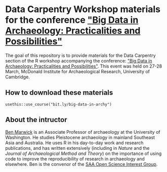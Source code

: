 # Data Carpentry Workshop materials for the conference ["Big Data in Archaeology: Practicalities and Possibilities"](https://erikgjesfjeld.wixsite.com/big-data-archaeology)


The goal of this repository is to provide materials for the Data Carpentry section of the R workshop accompanying the conference: ["Big Data in Archaeology: Practicalities and Possibilities"](https://erikgjesfjeld.wixsite.com/big-data-archaeology). This event was held on 27-28 March, McDonald Institute for Archaeological Research, University of Cambridge.

## How to download these materials

```
usethis::use_course("bit.ly/big-data-in-archy")
```

## About the intructor 

[Ben Marwick](http://faculty.washington.edu/bmarwick/) is an Associate Professor of archaeology at the University of Washington. He studies Pleistocene archaeology in mainland Southeast Asia and Australia. He uses R in his day-to-day work and research publications, and has written extensively (including in _Nature_ and the _Journal of Archaeological Method and Theory_) on the importance of using code to improve the reproducibility of research in archaeology and elsewhere. Ben is the convenor of the [SAA Open Science Interest Group](https://osf.io/2dfhz/wiki/home/).



